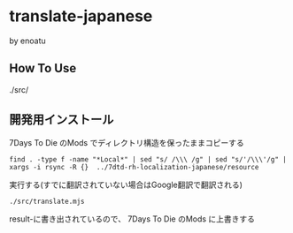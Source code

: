 # translate-japanese
by enoatu

## How To Use
./src/

## 開発用インストール
7Days To Die のMods でディレクトリ構造を保ったままコピーする
```
find . -type f -name "*Local*" | sed "s/ /\\\ /g" | sed "s/'/\\\'/g" | xargs -i rsync -R {}  ../7dtd-rh-localization-japanese/resource
```
実行する(すでに翻訳されていない場合はGoogle翻訳で翻訳される)
```
./src/translate.mjs
```
result-に書き出されているので、
7Days To Die のMods に上書きする
